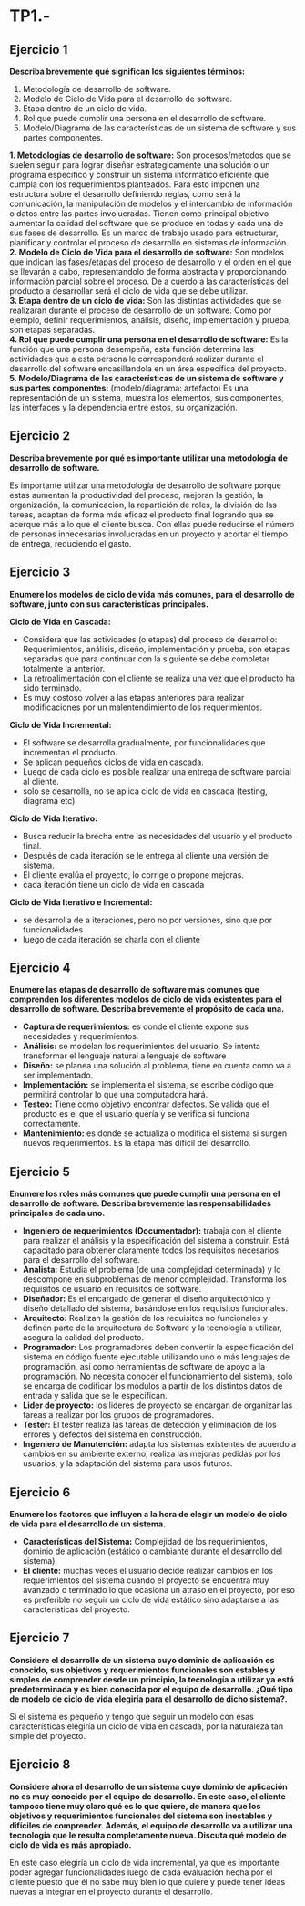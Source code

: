 # TP1.-
## Ejercicio 1
**Describa brevemente qué significan los siguientes términos:**
1. Metodología de desarrollo de software.
2. Modelo de Ciclo de Vida para el desarrollo de software.
3. Etapa dentro de un ciclo de vida.
4. Rol que puede cumplir una persona en el desarrollo de software.
5. Modelo/Diagrama de las características de un sistema de software y sus partes componentes.<br>

**1. Metodologías de desarrollo de software:** Son procesos/metodos que se suelen seguir para lograr diseñar estrategicamente una solución o un programa específico y construir un sistema informático eficiente que cumpla con los requerimientos planteados. Para esto imponen una estructura sobre el desarrollo definiendo reglas, como será la comunicación, la manipulación de modelos y el intercambio de información o datos entre las partes involucradas. Tienen como principal objetivo aumentar la calidad del software que se produce en todas y cada una de sus fases de desarrollo. Es un marco de trabajo usado para estructurar, planificar y controlar el proceso de desarrollo en sistemas de información. <br>
**2. Modelo de Ciclo de Vida​ para el desarrollo de software:** Son modelos que indican las fases/etapas del proceso de desarrollo y el orden en el que se llevarán a cabo, representandolo de forma abstracta y proporcionando información parcial sobre el proceso. De a cuerdo a las características del producto a desarrollar será el ciclo de vida que se debe utilizar. <br>
**3. Etapa​ dentro de un ciclo de vida:** Son las distintas actividades que se realizaran durante el proceso de desarrollo de un software. Como por ejemplo, definir requerimientos, análisis, diseño, implementación y prueba, son etapas separadas.<br>
**4. Rol​ que puede cumplir una persona en el desarrollo de software:** Es la función que una persona desempeña, esta función determina las actividades que a esta persona le corresponderá realizar durante el desarrollo del software encasillandola en un área específica del proyecto.<br>
**5. Modelo/Diagrama ​de las características de un sistema de software y sus partes componentes:** (modelo/diagrama: artefacto) Es una representación de un sistema, muestra los elementos, sus componentes, las interfaces y la dependencia entre estos, su organización.

## Ejercicio 2
**Describa brevemente por qué es importante utilizar una metodología de desarrollo de software.**

Es importante utilizar una metodología de desarrollo de software porque estas aumentan la productividad del proceso, mejoran la gestión, la organización, la comunicación, la repartición de roles, la división de las tareas, adaptan de forma más eficaz el producto final logrando que se acerque más a lo que el cliente busca. Con ellas puede reducirse el número de personas innecesarias involucradas en un proyecto y acortar el tiempo de entrega, reduciendo el gasto.

## Ejercicio 3
**Enumere los modelos de ciclo de vida más comunes, para el desarrollo de software, junto con sus características principales.**

**Ciclo de Vida en Cascada:**
- Considera que las actividades (o etapas) del proceso de desarrollo: Requerimientos, análisis, diseño, implementación y prueba, son etapas separadas que para continuar con la siguiente se debe completar totalmente la anterior.
- La retroalimentación con el cliente se realiza una vez que el producto ha sido terminado.
- Es muy costoso volver a las etapas anteriores para realizar modificaciones por un malentendimiento de los requerimientos.

**Ciclo de Vida Incremental:**
- El software se desarrolla gradualmente, por funcionalidades que incrementan el producto.
- Se aplican pequeños ciclos de vida en cascada.
- Luego de cada ciclo es posible realizar una entrega de software parcial al cliente.
- solo se desarrolla, no se aplica ciclo de vida en cascada (testing, diagrama etc)

**Ciclo de Vida Iterativo:**
- Busca reducir la brecha entre las necesidades del usuario y el producto final.
- Después de cada iteración se le entrega al cliente una versión del sistema.
- El cliente evalúa el proyecto, lo corrige o propone mejoras.
- cada iteración tiene un ciclo de vida en cascada

**Ciclo de Vida Iterativo e Incremental:**
- se desarrolla de a iteraciones, pero no por versiones, sino que por funcionalidades
- luego de cada iteración se charla con el cliente

## Ejercicio 4
**Enumere las etapas de desarrollo de software más comunes que comprenden los diferentes modelos de ciclo de vida existentes para el desarrollo de software. Describa brevemente el propósito de cada una.**

- **Captura de requerimientos:** es donde el cliente expone sus necesidades y requerimientos.
- **Análisis:** se modelan los requerimientos del usuario. Se intenta transformar el lenguaje natural a lenguaje de software
- **Diseño:** se planea una solución al problema, tiene en cuenta como va a ser implementado.
- **Implementación:** se implementa el sistema, se escribe código que permitirá controlar lo que una computadora hará.
- **Testeo:** Tiene como objetivo encontrar defectos. Se valida que el producto es el que el usuario quería y se verifica si funciona correctamente.
- **Mantenimiento:** es donde se actualiza o modifica el sistema si surgen nuevos requerimientos. Es la etapa más difícil del desarrollo.

## Ejercicio 5
**Enumere los roles más comunes que puede cumplir una persona en el desarrollo de software. Describa brevemente las responsabilidades principales de cada uno.**

- **Ingeniero de requerimientos (Documentador):** trabaja con el cliente para realizar el análisis y la especificación del sistema a construir. Está capacitado para obtener claramente todos los requisitos necesarios para el desarrollo del software.
- **Analista:** Estudia el problema (de una complejidad determinada) y lo descompone en subproblemas de menor complejidad. Transforma los requisitos de usuario en requisitos de software.
- **Diseñador:** Es el encargado de generar el diseño arquitectónico y diseño detallado del sistema, basándose en los requisitos funcionales.
- **Arquitecto:** Realizan la gestión de los requisitos no funcionales y definen parte de la arquitectura de Software y la tecnología a utilizar, asegura la calidad del producto.
- **Programador:** Los programadores deben convertir la especificación del sistema en código fuente ejecutable utilizando uno o más lenguajes de programación, así como herramientas de software de apoyo a la programación. No necesita conocer el funcionamiento del sistema, solo se encarga de codificar los módulos a partir de los distintos datos de entrada y salida que se le especifican.
- **Lider de proyecto:** los lideres de proyecto se encargan de organizar las tareas a realizar por los grupos de programadores.
- **Tester:** El tester realiza las tareas de detección y eliminación de los errores y defectos del sistema en construcción.
- **Ingeniero de Manutención:** adapta los sistemas existentes de acuerdo a cambios en su ambiente externo, realiza las mejoras pedidas por los usuarios, y la adaptación del sistema para usos futuros.

## Ejercicio 6
**Enumere los factores que influyen a la hora de elegir un modelo de ciclo de vida para el desarrollo de un sistema.**

- **Características del Sistema:** Complejidad de los requerimientos, dominio de aplicación (estático o cambiante durante el desarrollo del sistema).
- **El cliente:** muchas veces el usuario decide realizar cambios en los requerimientos del sistema cuando el proyecto se encuentra muy avanzado o terminado lo que ocasiona un atraso en el proyecto, por eso es preferible no seguir un ciclo de vida estático sino adaptarse a las características del proyecto.

## Ejercicio 7
**Considere el desarrollo de un sistema cuyo dominio de aplicación es conocido, sus objetivos y requerimientos funcionales son estables y simples de comprender desde un principio, la tecnología a utilizar ya está predeterminada y es bien conocida por el equipo de desarrollo. ¿Qué tipo de modelo de ciclo de vida elegiría para el desarrollo de dicho sistema?.**

Si el sistema es pequeño y tengo que seguir un modelo con esas características elegiría un ciclo de vida en cascada, por la naturaleza tan simple del proyecto.

## Ejercicio 8
**Considere ahora el desarrollo de un sistema cuyo dominio de aplicación no es muy conocido por el equipo de desarrollo. En este caso, el cliente tampoco tiene muy claro qué es lo que quiere, de manera que los objetivos y requerimientos funcionales del sistema son inestables y difíciles de comprender. Además, el equipo de desarrollo va a utilizar una tecnología que le resulta completamente nueva. Discuta qué modelo de ciclo de vida es más apropiado.**

En este caso elegiría un ciclo de vida incremental, ya que es importante poder agregar funcionalidades luego de cada evaluación hecha por el cliente puesto que él no sabe muy bien lo que quiere y puede tener ideas nuevas a integrar en el proyecto durante el desarrollo.
 
